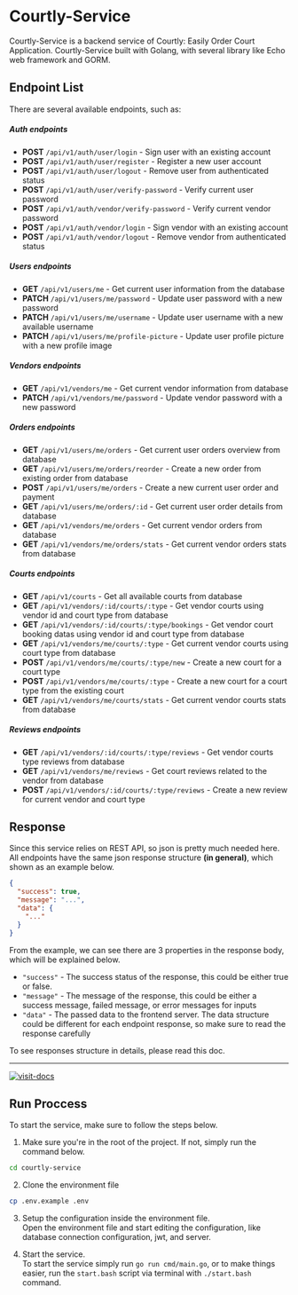 # Courtly-Service

Courtly-Service is a backend service of Courtly: Easily Order Court Application. Courtly-Service built with Golang, with several library like Echo web framework and GORM.

## Endpoint List

There are several available endpoints, such as:

##### Auth endpoints

- **POST** `/api/v1/auth/user/login` - Sign user with an existing account
- **POST** `/api/v1/auth/user/register` - Register a new user account
- **POST** `/api/v1/auth/user/logout` - Remove user from authenticated status
- **POST** `/api/v1/auth/user/verify-password` - Verify current user password
- **POST** `/api/v1/auth/vendor/verify-password` - Verify current vendor password
- **POST** `/api/v1/auth/vendor/login` - Sign vendor with an existing account
- **POST** `/api/v1/auth/vendor/logout` - Remove vendor from authenticated status

##### Users endpoints

- **GET** `/api/v1/users/me` - Get current user information from the database
- **PATCH** `/api/v1/users/me/password` - Update user password with a new password
- **PATCH** `/api/v1/users/me/username` - Update user username with a new available username
- **PATCH** `/api/v1/users/me/profile-picture` - Update user profile picture with a new profile image

##### Vendors endpoints

- **GET** `/api/v1/vendors/me` - Get current vendor information from database
- **PATCH** `/api/v1/vendors/me/password` - Update vendor password with a new password

##### Orders endpoints

- **GET** `/api/v1/users/me/orders` - Get current user orders overview from database
- **GET** `/api/v1/users/me/orders/reorder` - Create a new order from existing order from database
- **POST** `/api/v1/users/me/orders` - Create a new current user order and payment
- **GET** `/api/v1/users/me/orders/:id` - Get current user order details from database
- **GET** `/api/v1/vendors/me/orders` - Get current vendor orders from database
- **GET** `/api/v1/vendors/me/orders/stats` - Get current vendor orders stats from database

##### Courts endpoints

- **GET** `/api/v1/courts` - Get all available courts from database
- **GET** `/api/v1/vendors/:id/courts/:type` - Get vendor courts using vendor id and court type from database
- **GET** `/api/v1/vendors/:id/courts/:type/bookings` - Get vendor court booking datas using vendor id and court type from database
- **GET** `/api/v1/vendors/me/courts/:type` - Get current vendor courts using court type from database
- **POST** `/api/v1/vendors/me/courts/:type/new` - Create a new court for a court type
- **POST** `/api/v1/vendors/me/courts/:type` - Create a new court for a court type from the existing court
- **GET** `/api/v1/vendors/me/courts/stats` - Get current vendor courts stats from database

##### Reviews endpoints

- **GET** `/api/v1/vendors/:id/courts/:type/reviews` - Get vendor courts type reviews from database
- **GET** `/api/v1/vendors/me/reviews` - Get court reviews related to the vendor from database
- **POST** `/api/v1/vendors/:id/courts/:type/reviews` - Create a new review for current vendor and court type

## Response

Since this service relies on REST API, so json is pretty much needed here. All endpoints have the same json response structure **(in general)**, which shown as an example below.

```json
{
  "success": true,
  "message": "...",
  "data": {
    "..."
  }
}
```

From the example, we can see there are 3 properties in the response body, which will be explained below.

- `"success"` - The success status of the response, this could be either true or false.
- `"message"` - The message of the response, this could be either a success message, failed message, or error messages for inputs
- `"data"` - The passed data to the frontend server. The data structure could be different for each endpoint response, so make sure to read the response carefully

To see responses structure in details, please read this doc.

---

[![visit-docs](https://img.shields.io/badge/visit-response--docs-blue)](https://github.com/bryanfks-dev/Courtly-Service/blob/main/docs/RESPONSES.md)

## Run Proccess

To start the service, make sure to follow the steps below.

1. Make sure you're in the root of the project. If not, simply run the command below.

```bash
cd courtly-service
```

2. Clone the environment file

```bash
cp .env.example .env
```

3. Setup the configuration inside the environment file.<br>
   Open the environment file and start editing the configuration, like database connection configuration, jwt, and server.

4. Start the service.<br>
   To start the service simply run `go run cmd/main.go`, or to make things easier, run the `start.bash` script via terminal with `./start.bash` command.
